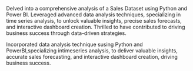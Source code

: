 Delved into a comprehensive analysis of a Sales Dataset using Python and Power BI.
Leveraged advanced data analysis techniques, specializing in time series analysis, to unlock valuable insights, precise sales forecasts, and interactive dashboard creation.
Thrilled to have contributed to driving business success through data-driven strategies.

 Incorporated data analysis technique susing Python and PowerBI,specializing intimeseries analysis, to deliver valuable insights, accurate sales forecasting, and interactive dashboard
 creation, driving business success.
